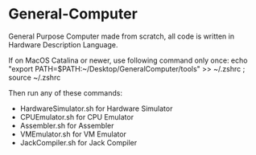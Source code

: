 # General-Computer
General Purpose Computer made from scratch, all code is written in Hardware Description Language.

If on MacOS Catalina or newer, use following command only once:
echo "export PATH=$PATH:~/Desktop/GeneralComputer/tools" >> ~/.zshrc ; source ~/.zshrc


Then run any of these commands:

- HardwareSimulator.sh for Hardware Simulator
- CPUEmulator.sh for CPU Emulator
- Assembler.sh for Assembler
- VMEmulator.sh for VM Emulator
- JackCompiler.sh for Jack Compiler
